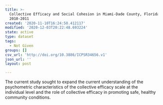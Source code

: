 ```yaml
---
title: >-
  Collective Efficacy and Social Cohesion in Miami-Dade County, Florida,
  2010-2011
created: '2020-11-10T16:24:50.412117'
modified: '2020-12-03T20:22:48.693224'
state: active
type: dataset
tags:
  - Not Given
groups: []
csv_url: 'http://doi.org/10.3886/ICPSR34656.v1'
json_url: ''
layout: post

---
```

The current study sought to expand the current understanding of the psychometric characteristics of the collective efficacy scale at the individual level and the role of collective efficacy in promoting safe, healthy community conditions.
